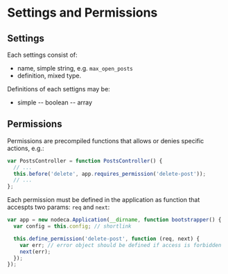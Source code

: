 Settings and Permissions
========================

Settings
--------

Each settings consist of:

- name, simple string, e.g. `max_open_posts`
- definition, mixed type.

Definitions of each settigns may be:

- simple
-- boolean
-- array


Permissions
-----------

Permissions are precompiled functions that allows or denies specific actions,
e.g.:

``` javascript
var PostsController = function PostsController() {
  // ...
  this.before('delete', app.requires_permission('delete-post'));
  // ...
};
```

Each permission must be defined in the application as function that accespts two
params: `req` and `next`:

``` javascript
var app = new nodeca.Application(__dirname, function bootstrapper() {
  var config = this.config; // shortlink

  this.define_permission('delete-post', function (req, next) {
    var err; // error object should be defined if access is forbidden
    next(err);
  });
});
